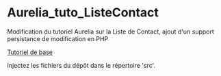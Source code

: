 # Aurelia_tuto_ListeContact
Modification du tutoriel Aurelia sur la Liste de Contact, ajout d'un support persistance de modification en PHP

[Tutoriel de base](http://aurelia.io/docs/tutorials/creating-a-contact-manager#creating-a-new-aurelia-project)

Injectez les fichiers du dépôt dans le répertoire 'src'.

